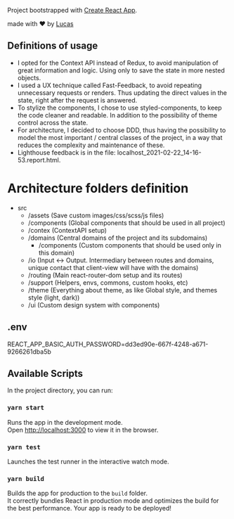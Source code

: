 Project bootstrapped with [Create React App](https://github.com/facebook/create-react-app).

made with ❤️ by [Lucas](https://www.linkedin.com/in/lucas-tiberio/)

## Definitions of usage

- I opted for the Context API instead of Redux, to avoid manipulation of great information and logic. Using only to save the state in more nested objects.
- I used a UX technique called Fast-Feedback, to avoid repeating unnecessary requests or renders. Thus updating the direct values ​​in the state, right after the request is answered.
- To stylize the components, I chose to use styled-components, to keep the code cleaner and readable. In addition to the possibility of theme control across the state.
- For architecture, I decided to choose DDD, thus having the possibility to model the most important / central classes of the project, in a way that reduces the complexity and maintenance of these.
- Lighthouse feedback is in the file: localhost_2021-02-22_14-16-53.report.html.

# Architecture folders definition

- src
  - /assets (Save custom images/css/scss/js files)
  - /components (Global components that should be used in all project)
  - /contex (ContextAPI setup)
  - /domains (Central domains of the project and its subdomains)
    - /components (Custom components that should be used only in this domain)
  - /io (Input <-> Output. Intermediary between routes and domains, unique contact that client-view will have with the domains)
  - /routing (Main react-router-dom setup and its routes)
  - /support (Helpers, envs, commons, custom hooks, etc)
  - /theme (Everything about theme, as like Global style, and themes style (light, dark))
  - /ui (Custom design system with components)

## .env

REACT_APP_BASIC_AUTH_PASSWORD=dd3ed90e-667f-4248-a671-9266261dba5b

## Available Scripts

In the project directory, you can run:

### `yarn start`

Runs the app in the development mode.<br />
Open [http://localhost:3000](http://localhost:3000) to view it in the browser.

### `yarn test`

Launches the test runner in the interactive watch mode.<br />

### `yarn build`

Builds the app for production to the `build` folder.<br />
It correctly bundles React in production mode and optimizes the build for the best performance.
Your app is ready to be deployed!
